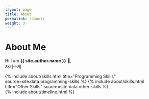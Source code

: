 ```yaml
---
layout: page
title: About
permalink: /about/
weight: 3
---
```


# **About Me**

Hi I am **{{ site.author.name }}** :wave:,<br>
자기소개

<div class="row">
{% include about/skills.html title="Programming Skills" source=site.data.programming-skills %}
{% include about/skills.html title="Other Skills" source=site.data.other-skills %}
</div>

<div class="row">
{% include about/timeline.html %}
</div>